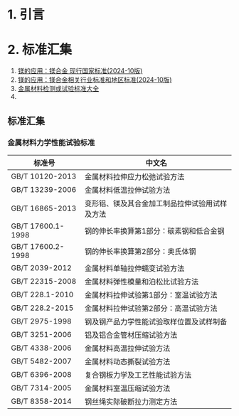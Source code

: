 # 1. 引言 


# 2. 标准汇集 
1. [镁的应用：镁合金 现行国家标准(2024-10版)](https://mp.weixin.qq.com/s/jAxIn3EYzASLg9OwwfdqzA)
2. [镁的应用：镁合金相关行业标准和地区标准(2024-10版)](https://mp.weixin.qq.com/s/kBxXbbNJaVhtwIG31IK8mA)
3. [金属材料检测或试验标准大全](https://mp.weixin.qq.com/s/rQznG3_AaS0Uan165nTcTg)
4. 


## 标准汇集 



### 金属材料力学性能试验标准

| 标准号               | 中文名                     |
| ----------------- | ----------------------- |
| GB/T 10120-2013   | 金属材料拉伸应力松弛试验方法          |
| GB/T 13239-2006   | 金属材料低温拉伸试验方法            |
| GB/T 16865-2013   | 变形铝、镁及其合金加工制品拉伸试验用试样及方法 |
| GB/T 17600.1-1998 | 钢的伸长率换算第1部分：碳素钢和低合金钢    |
| GB/T 17600.2-1998 | 钢的伸长率换算第2部分：奥氏体钢        |
| GB/T 2039-2012    | 金属材料单轴拉伸蠕变试验方法          |
| GB/T 22315-2008   | 金属材料弹性模量和泊松比试验方法        |
| GB/T 228.1-2010   | 金属材料拉伸试验第1部分：室温试验方法     |
| GB/T 228.2-2015   | 金属材料拉伸试验第2部分：高温试验方法     |
| GB/T 2975-1998    | 钢及钢产品力学性能试验取样位置及试样制备    |
| GB/T 3251-2006    | 铝及铝合金管材压缩试验方法           |
| GB/T 4338-2006    | 金属材料高温拉伸试验方法            |
| GB/T 5482-2007    | 金属材料动态撕裂试验方法            |
| GB/T 6396-2008    | 复合钢板力学及工艺性能试验方法         |
| GB/T 7314-2005    | 金属材料室温压缩试验方法            |
| GB/T 8358-2014    | 钢丝绳实际破断拉力测定方法           |
